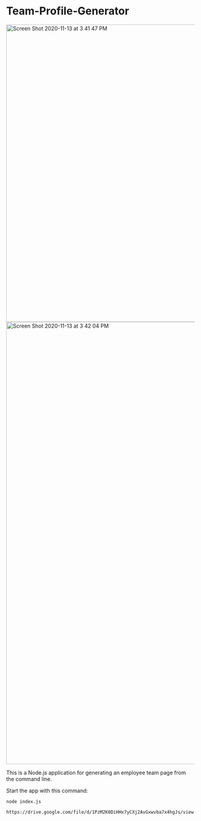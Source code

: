 # Team-Profile-Generator

<img width="793" alt="Screen Shot 2020-11-13 at 3 41 47 PM" src="https://user-images.githubusercontent.com/65985044/99123897-bed03300-25c6-11eb-8442-ac9db57d0193.png">
<img width="1179" alt="Screen Shot 2020-11-13 at 3 42 04 PM" src="https://user-images.githubusercontent.com/65985044/99123917-c98ac800-25c6-11eb-9a3d-94901b30aece.png">


This is a Node.js application for generating an employee team page from the command line.

Start the app with this command:

    node index.js
    
    https://drive.google.com/file/d/1PzM2K0DiHHx7yCXj2AvGxwvba7x4hgJs/view
